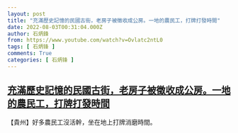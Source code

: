 ```yaml
---
layout: post
title: "充滿歷史記憶的民國古街，老房子被徵收成公房。一地的農民工，打牌打發時間"
date: 2022-08-03T00:31:04.000Z
author: 石炳鋒
from: https://www.youtube.com/watch?v=Ovlatc2ntL0
tags: [ 石炳锋 ]
comments: True
categories: [ 石炳锋 ]
---
```

<!--1659486664000-->
[充滿歷史記憶的民國古街，老房子被徵收成公房。一地的農民工，打牌打發時間](https://www.youtube.com/watch?v=Ovlatc2ntL0)
------

<div>
【貴州】好多農民工沒活幹，坐在地上打牌消磨時間。
</div>
